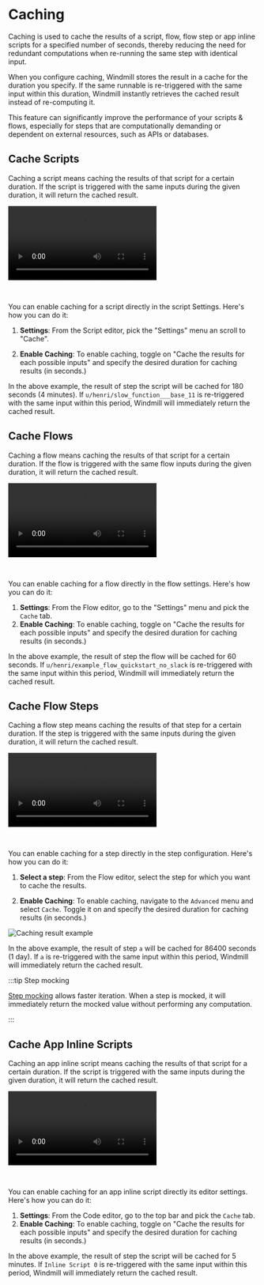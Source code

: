 # Caching

Caching is used to cache the results of a script, flow, flow step or app inline scripts for a specified number of seconds, thereby reducing the need for redundant computations when re-running the same step with identical input.

When you configure caching, Windmill stores the result in a cache for the duration you specify. If the same runnable is re-triggered with the same input within this duration, Windmill instantly retrieves the cached result instead of re-computing it.

This feature can significantly improve the performance of your scripts & flows, especially for steps that are computationally demanding or dependent on external resources, such as APIs or databases.

## Cache Scripts

Caching a script means caching the results of that script for a certain duration. If the script is triggered with the same inputs during the given duration, it will return the cached result.

<video
    className="border-2 rounded-xl object-cover w-full h-full"
    controls
    src="/videos/caching_script.mp4"
/>

<br/>

You can enable caching for a script directly in the script Settings. Here's how you can do it:

1. **Settings**: From the Script editor, pick the "Settings" menu an scroll to "Cache".

2. **Enable Caching**: To enable caching, toggle on "Cache the results for each possible inputs" and specify the desired duration for caching results (in seconds.)

In the above example, the result of step the script will be cached for 180 seconds (4 minutes). If `u/henri/slow_function___base_11` is re-triggered with the same input within this period, Windmill will immediately return the cached result.

## Cache Flows

Caching a flow means caching the results of that script for a certain duration. If the flow is triggered with the same flow inputs during the given duration, it will return the cached result.

<video
    className="border-2 rounded-xl object-cover w-full h-full"
    controls
    src="/videos/caching_flow.mp4"
/>

<br/>

You can enable caching for a flow directly in the flow settings. Here's how you can do it:

1. **Settings**: From the Flow editor, go to the "Settings" menu and pick the `Cache` tab.
2. **Enable Caching**: To enable caching, toggle on "Cache the results for each possible inputs" and specify the desired duration for caching results (in seconds.)

In the above example, the result of step the flow will be cached for 60 seconds. If `u/henri/example_flow_quickstart_no_slack` is re-triggered with the same input within this period, Windmill will immediately return the cached result.

## Cache Flow Steps

Caching a flow step means caching the results of that step for a certain duration. If the step is triggered with the same inputs during the given duration, it will return the cached result.

<video
    className="border-2 rounded-xl object-cover w-full h-full"
    controls
    src="/videos/cache_for_steps.mp4"
/>

<br/>

You can enable caching for a step directly in the step configuration. Here's how you can do it:

1. **Select a step**: From the Flow editor, select the step for which you want to cache the results.

2. **Enable Caching**: To enable caching, navigate to the `Advanced` menu and select `Cache`. Toggle it on and specify the desired duration for caching results (in seconds.)

![Caching result example](../../assets/flows/cache_steps.gif)

In the above example, the result of step `a` will be cached for 86400 seconds (1 day). If `a` is re-triggered with the same input within this period, Windmill will immediately return the cached result.

:::tip Step mocking

[Step mocking](../../flows/5_step_mocking.md) allows faster iteration. When a step is mocked, it will immediately return the mocked value without performing any computation.

:::

## Cache App Inline Scripts

Caching an app inline script means caching the results of that script for a certain duration. If the script is triggered with the same inputs during the given duration, it will return the cached result.

<video
    className="border-2 rounded-xl object-cover w-full h-full"
    controls
    src="/videos/caching_app.mp4"
/>

<br/>

You can enable caching for an app inline script directly its editor settings. Here's how you can do it:

1. **Settings**: From the Code editor, go to the top bar and pick the `Cache` tab.
2. **Enable Caching**: To enable caching, toggle on "Cache the results for each possible inputs" and specify the desired duration for caching results (in seconds.)

In the above example, the result of step the script will be cached for 5 minutes. If `Inline Script 0` is re-triggered with the same input within this period, Windmill will immediately return the cached result.
